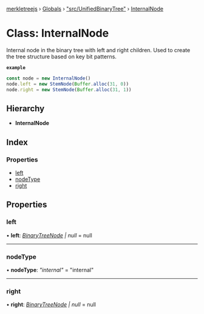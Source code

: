 [merkletreejs](../README.md) › [Globals](../globals.md) › ["src/UnifiedBinaryTree"](../modules/_src_unifiedbinarytree_.md) › [InternalNode](_src_unifiedbinarytree_.internalnode.md)

# Class: InternalNode

Internal node in the binary tree with left and right children.
Used to create the tree structure based on key bit patterns.

**`example`** 
```typescript
const node = new InternalNode()
node.left = new StemNode(Buffer.alloc(31, 0))
node.right = new StemNode(Buffer.alloc(31, 1))
```

## Hierarchy

* **InternalNode**

## Index

### Properties

* [left](_src_unifiedbinarytree_.internalnode.md#left)
* [nodeType](_src_unifiedbinarytree_.internalnode.md#nodetype)
* [right](_src_unifiedbinarytree_.internalnode.md#right)

## Properties

###  left

• **left**: *[BinaryTreeNode](../modules/_src_unifiedbinarytree_.md#binarytreenode) | null* = null

___

###  nodeType

• **nodeType**: *"internal"* = "internal"

___

###  right

• **right**: *[BinaryTreeNode](../modules/_src_unifiedbinarytree_.md#binarytreenode) | null* = null
